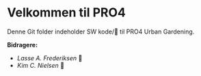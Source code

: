 # Velkommen til PRO4
Denne Git folder indeholder SW kode/💩 til PRO4 Urban Gardening.

**Bidragere:**
- _Lasse A. Frederiksen_ 💩
- _Kim C. Nielsen_ 💩
